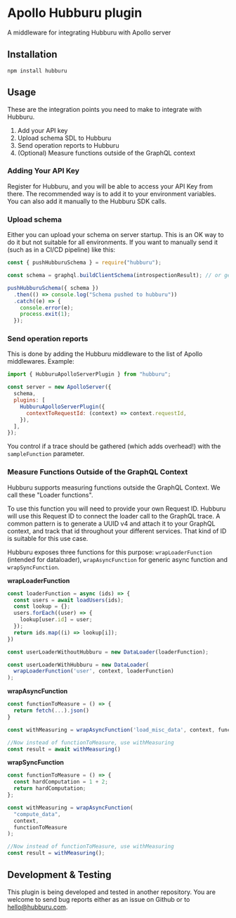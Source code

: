 # Apollo Hubburu plugin

A middleware for integrating Hubburu with Apollo server

## Installation

```
npm install hubburu
```

## Usage

These are the integration points you need to make to integrate with Hubburu.

1. Add your API key
2. Upload schema SDL to Hubburu
3. Send operation reports to Hubburu
4. (Optional) Measure functions outside of the GraphQL context

### Adding Your API Key

Register for Hubburu, and you will be able to access your API Key from there. The recommended way is to add it to your environment variables. You can also add it manually to the Hubburu SDK calls.

### Upload schema

Either you can upload your schema on server startup. This is an OK way to do it but not suitable for all environments. If you want to manually send it (such as in a CI/CD pipeline) like this:

```javascript
const { pushHubburuSchema } = require("hubburu");

const schema = graphql.buildClientSchema(introspectionResult); // or get an instance of graphql.GraphQLSchema some other way.

pushHubburuSchema({ schema })
  .then(() => console.log("Schema pushed to hubburu"))
  .catch((e) => {
    console.error(e);
    process.exit(1);
  });
```

### Send operation reports

This is done by adding the Hubburu middleware to the list of Apollo middlewares. Example:

```javascript
import { HubburuApolloServerPlugin } from "hubburu";

const server = new ApolloServer({
  schema,
  plugins: [
    HubburuApolloServerPlugin({
      contextToRequestId: (context) => context.requestId,
    }),
  ],
});
```

You control if a trace should be gathered (which adds overhead!) with the `sampleFunction` parameter.

### Measure Functions Outside of the GraphQL Context

Hubburu supports measuring functions outside the GraphQL Context. We call these "Loader functions".

To use this function you will need to provide your own Request ID. Hubburu will use this Request ID to connect the loader call to the GraphQL trace.
A common pattern is to generate a UUID v4 and attach it to your GraphQL context, and track that id throughout your different services. That kind of ID is suitable for this use case.

Hubburu exposes three functions for this purpose: `wrapLoaderFunction` (intended for dataloader), `wrapAsyncFunction` for generic async function and `wrapSyncFunction`.

**wrapLoaderFunction**

```javascript
const loaderFunction = async (ids) => {
  const users = await loadUsers(ids);
  const lookup = {};
  users.forEach((user) => {
    lookup[user.id] = user;
  });
  return ids.map((i) => lookup[i]);
})

const userLoaderWithoutHubburu = new DataLoader(loaderFunction);

const userLoaderWithHubburu = new DataLoader(
  wrapLoaderFunction('user', context, loaderFunction)
);
```

**wrapAsyncFunction**

```javascript
const functionToMeasure = () => {
  return fetch(...).json()
}

const withMeasuring = wrapAsyncFunction('load_misc_data', context, functionToMeasure);

//Now instead of functionToMeasure, use withMeasuring
const result = await withMeasuring()
```

**wrapSyncFunction**

```javascript
const functionToMeasure = () => {
  const hardComputation = 1 + 2;
  return hardComputation;
};

const withMeasuring = wrapAsyncFunction(
  "compute_data",
  context,
  functionToMeasure
);

//Now instead of functionToMeasure, use withMeasuring
const result = withMeasuring();
```

## Development & Testing

This plugin is being developed and tested in another repository. You are welcome to send bug reports either as an issue on Github or to [hello@hubburu.com](mailto:hello@hubburu.com).
